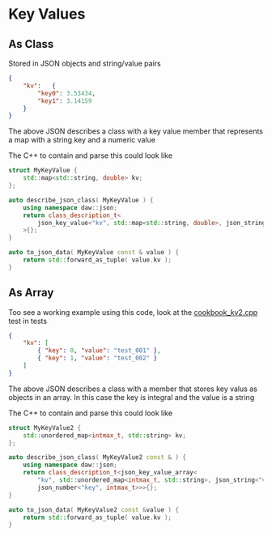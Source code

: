 # Key Values

## As Class
Stored in JSON objects and string/value pairs

```json
{ 
	"kv":	{
		"key0": 3.53434,
		"key1": 3.14159 
	}
}
```
The above JSON describes a class with a key value member that represents a map with a string key and a numeric value

The C++ to contain and parse this could look like
```cpp
struct MyKeyValue {
	std::map<std::string, double> kv;
};

auto describe_json_class( MyKeyValue ) {
	using namespace daw::json;
	return class_description_t<
		json_key_value<"kv", std::map<std::string, double>, json_string<no_name>, json_number<no_name>>
	>{};
}

auto to_json_data( MyKeyValue const & value ) {
	return std::forward_as_tuple( value.kv );
}
```


## As Array
Too see a working example using this code, look at the [cookbook_kv2.cpp](../tests/cookbook_kv2_test.cpp) test in tests
```json
{
	"kv": [
		{ "key": 0, "value": "test_001" },
		{ "key": 1, "value": "test_002" }
	]
}
```
The above JSON describes a class with a member that stores key valus as objects in an array.  In this case the key is integral and the value is a string

The C++ to contain and parse this could look like
```cpp
struct MyKeyValue2 {
	std::unordered_map<intmax_t, std::string> kv;
};

auto describe_json_class( MyKeyValue2 const & ) {
	using namespace daw::json;
	return class_description_t<json_key_value_array<
		"kv", std::unordered_map<intmax_t, std::string>, json_string<"value">,
		json_number<"key", intmax_t>>>{};
}

auto to_json_data( MyKeyValue2 const &value ) {
	return std::forward_as_tuple( value.kv );
}
```

